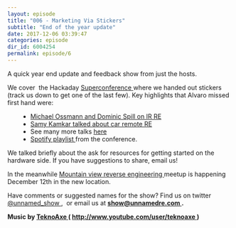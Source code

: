 ```yaml
---
layout: episode
title: "006 - Marketing Via Stickers"
subtitle: "End of the year update"
date: 2017-12-06 03:39:47
categories: episode
dir_id: 6004254
permalink: episode/6
---
```

<p>
 A quick year end update and feedback show from just the hosts.
</p>
<p>
 We cover  the Hackaday
 <a href="https://hackaday.com/2017/11/12/hackaday-links-supercon-sunday/">
  Superconference
 </a>
 where we handed out stickers (track us down to get one of the last few). Key highlights that Alvaro missed first hand were:
</p>
<div style="margin-left: 2em;">
 <ul>
  <li>
   <a href="https://www.youtube.com/watch?v=J2ggQaVpKAw">
    Michael Ossmann and Dominic Spill on IR RE
   </a>
  </li>
  <li>
   <a href="https://www.youtube.com/watch?v=RpD-yMcg4P4">
    Samy Kamkar talked about car remote RE
   </a>
  </li>
  <li>
   See many more talks
   <a href="https://www.youtube.com/watch?v=J2ggQaVpKAw&amp;list=PL_tws4AXg7avnqg5rKvabaoykfJR0x21t">
    here
   </a>
  </li>
  <li>
   <a href="https://open.spotify.com/user/124211439/playlist/2N5JFUsL1FKuNvnWlii6ZJ?si=aO-o20t_S2KhKXgNYMAXGA&amp;utm_content=buffer91bd9&amp;utm_medium=social&amp;utm_source=twitter.com&amp;utm_campaign=buffer">
    Spotify playlist
   </a>
   from the conference.
  </li>
 </ul>
</div>
<p>
 We talked briefly about the ask for resources for getting started on the hardware side. If you have suggestions to share, email us!
</p>
<p>
 In the meanwhile
 <a href="https://www.meetup.com/Mountain-View-Reverse-Engineering-Meetup/">
  Mountain view reverse engineering
 </a>
 meetup is happening December 12th in the new location.
</p>
<p>
 Have comments or suggested names for the show? Find us on twitter
 <a href="https://twitter.com/unnamed_show">
  @unnamed_show
 </a>
 ,  or email us at
 <a href="mailto:show@unnamedre.com">
  <strong>
   show@unnamedre.com
  </strong>
 </a>
 <strong>
  .
 </strong>
</p>
<p>
 <strong>
  Music by
 </strong>
 <a href="http://www.teknoaxe.com">
  <strong>
   TeknoAxe
  </strong>
 </a>
 <strong>
  (
 </strong>
 <a href="http://www.youtube.com/user/teknoaxe">
  <strong>
   http://www.youtube.com/user/teknoaxe
  </strong>
 </a>
 <strong>
  )
 </strong>
</p>
